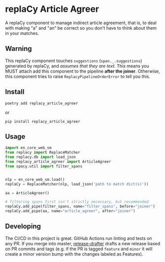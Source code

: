 # replaCy Article Agreer

A replaCy component to manage indirect article agreement, that is, to deal with making "a" and "an" be correct so you don't have to think about them in your matches.

## Warning

This replaCy component touches `suggestions` (`span._.suggestions`) generated by replaCy, and *assumes that they are text*. This means you MUST attach add this component to the pipeline **after the joiner**. Otherwise, this component tries to raise `ReplacyPipelineOrderError` to tell you this.

## Install

`poetry add replacy_article_agreer`

or

`pip install replacy_article_agreer`

## Usage

```python
import en_core_web_sm
from replacy import ReplaceMatcher
from replacy.db import load_json
from replacy_article_agreer import ArticleAgreer
from spacy.util import filter_spans


nlp = en_core_web_sm.load()
replaCy = ReplaceMatcher(nlp, load_json('path to match dict(s)'))

aa = ArticleAgreer()

# filtering spans first isn't strictly necessary, but recommended
replaCy.add_pipe(filter_spans, name="filter_spans", before="joiner")
replaCy.add_pipe(aa, name="article_agreer", after="joiner")
```

## Developing

The CI/CD in this project is great. GitHub Actions run linting and tests on any PR. If you merge into master, [release-drafter](https://github.com/marketplace/actions/release-drafter) drafts a new release based on PR commits and tags (e.g. if the PR is tagged `feature` and `minor` it will create a minor version bump with the changes labeled as Features).
